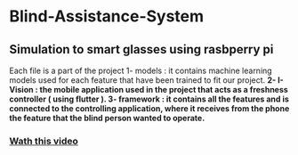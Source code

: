 # Blind-Assistance-System
Simulation to smart glasses using rasbperry pi 
-------------------------------------------------------
 Each file is a part of the project
 1- models : it contains machine learning models used for each feature that have been trained to fit our project. <b>
 2- I-Vision : the mobile application used in the project that acts as a freshness controller ( using flutter ).
 3- framework : it contains all the features and is connected to the controlling application, where it receives from the phone the feature that the blind person wanted to operate.

### [Wath this video](https://drive.google.com/file/d/1S8dn14jmaFCM69SQZvRCMISUKWJjwi0_/view)
